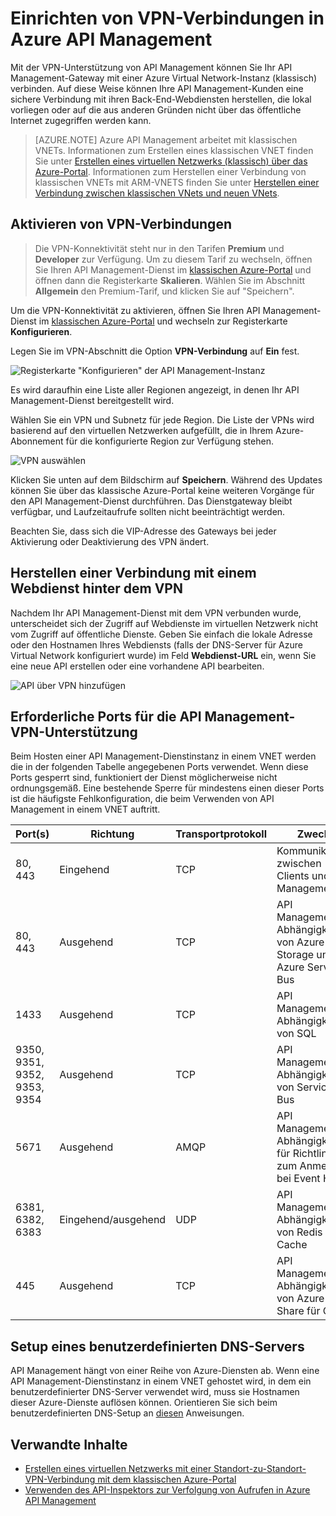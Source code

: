 <properties
	pageTitle="Einrichten von VPN-Verbindungen in Azure API Management"
	description="Erfahren Sie, wie Sie eine VPN-Verbindung in Azure API Management einrichten und über die VPN-Verbindung auf Webdienste zugreifen."
	services="api-management"
	documentationCenter=""
	authors="antonba"
	manager="erikre"
	editor=""/>

<tags
	ms.service="api-management"
	ms.workload="mobile"
	ms.tgt_pltfrm="na"
	ms.devlang="na"
	ms.topic="article"
	ms.date="08/09/2016"
	ms.author="antonba"/>

# Einrichten von VPN-Verbindungen in Azure API Management

Mit der VPN-Unterstützung von API Management können Sie Ihr API Management-Gateway mit einer Azure Virtual Network-Instanz (klassisch) verbinden. Auf diese Weise können Ihre API Management-Kunden eine sichere Verbindung mit ihren Back-End-Webdiensten herstellen, die lokal vorliegen oder auf die aus anderen Gründen nicht über das öffentliche Internet zugegriffen werden kann.

>[AZURE.NOTE] Azure API Management arbeitet mit klassischen VNETs. Informationen zum Erstellen eines klassischen VNET finden Sie unter [Erstellen eines virtuellen Netzwerks (klassisch) über das Azure-Portal](../virtual-network/virtual-networks-create-vnet-classic-pportal.md). Informationen zum Herstellen einer Verbindung von klassischen VNETs mit ARM-VNETS finden Sie unter [Herstellen einer Verbindung zwischen klassischen VNets und neuen VNets](../vpn-gateway/vpn-gateway-connect-different-deployment-models-portal.md).

## <a name="enable-vpn"> </a>Aktivieren von VPN-Verbindungen

>Die VPN-Konnektivität steht nur in den Tarifen **Premium** und **Developer** zur Verfügung. Um zu diesem Tarif zu wechseln, öffnen Sie Ihren API Management-Dienst im [klassischen Azure-Portal][] und öffnen dann die Registerkarte **Skalieren**. Wählen Sie im Abschnitt **Allgemein** den Premium-Tarif, und klicken Sie auf "Speichern".

Um die VPN-Konnektivität zu aktivieren, öffnen Sie Ihren API Management-Dienst im [klassischen Azure-Portal][] und wechseln zur Registerkarte **Konfigurieren**.

Legen Sie im VPN-Abschnitt die Option **VPN-Verbindung** auf **Ein** fest.

![Registerkarte "Konfigurieren" der API Management-Instanz][api-management-setup-vpn-configure]

Es wird daraufhin eine Liste aller Regionen angezeigt, in denen Ihr API Management-Dienst bereitgestellt wird.

Wählen Sie ein VPN und Subnetz für jede Region. Die Liste der VPNs wird basierend auf den virtuellen Netzwerken aufgefüllt, die in Ihrem Azure-Abonnement für die konfigurierte Region zur Verfügung stehen.

![VPN auswählen][api-management-setup-vpn-select]

Klicken Sie unten auf dem Bildschirm auf **Speichern**. Während des Updates können Sie über das klassische Azure-Portal keine weiteren Vorgänge für den API Management-Dienst durchführen. Das Dienstgateway bleibt verfügbar, und Laufzeitaufrufe sollten nicht beeinträchtigt werden.

Beachten Sie, dass sich die VIP-Adresse des Gateways bei jeder Aktivierung oder Deaktivierung des VPN ändert.

## <a name="connect-vpn"> </a>Herstellen einer Verbindung mit einem Webdienst hinter dem VPN

Nachdem Ihr API Management-Dienst mit dem VPN verbunden wurde, unterscheidet sich der Zugriff auf Webdienste im virtuellen Netzwerk nicht vom Zugriff auf öffentliche Dienste. Geben Sie einfach die lokale Adresse oder den Hostnamen Ihres Webdiensts (falls der DNS-Server für Azure Virtual Network konfiguriert wurde) im Feld **Webdienst-URL** ein, wenn Sie eine neue API erstellen oder eine vorhandene API bearbeiten.

![API über VPN hinzufügen][api-management-setup-vpn-add-api]

## Erforderliche Ports für die API Management-VPN-Unterstützung

Beim Hosten einer API Management-Dienstinstanz in einem VNET werden die in der folgenden Tabelle angegebenen Ports verwendet. Wenn diese Ports gesperrt sind, funktioniert der Dienst möglicherweise nicht ordnungsgemäß. Eine bestehende Sperre für mindestens einen dieser Ports ist die häufigste Fehlkonfiguration, die beim Verwenden von API Management in einem VNET auftritt.

| Port(s) | Richtung | Transportprotokoll | Zweck | Quelle/Ziel |
|------------------------------|------------------|--------------------|------------------------------------------------------------------|-----------------------------------|
| 80, 443 | Eingehend | TCP | Kommunikation zwischen Clients und API Management | INTERNET/VIRTUAL\_NETWORK |
| 80, 443 | Ausgehend | TCP | API Management-Abhängigkeit von Azure Storage und Azure Service Bus | VIRTUAL\_NETWORK/INTERNET |
| 1433 | Ausgehend | TCP | API Management-Abhängigkeiten von SQL | VIRTUAL\_NETWORK/INTERNET |
| 9350, 9351, 9352, 9353, 9354 | Ausgehend | TCP | API Management-Abhängigkeiten von Service Bus | VIRTUAL\_NETWORK/INTERNET |
| 5671 | Ausgehend | AMQP | API Management-Abhängigkeit für Richtlinie zum Anmelden bei Event Hub | VIRTUAL\_NETWORK/INTERNET |
| 6381, 6382, 6383 | Eingehend/ausgehend | UDP | API Management-Abhängigkeiten von Redis Cache | VIRTUAL\_NETWORK/VIRTUAL\_NETWORK |
| 445 | Ausgehend | TCP | API Management-Abhängigkeit von Azure File Share für GIT | VIRTUAL\_NETWORK/INTERNET |

## <a name="custom-dns"> </a>Setup eines benutzerdefinierten DNS-Servers

API Management hängt von einer Reihe von Azure-Diensten ab. Wenn eine API Management-Dienstinstanz in einem VNET gehostet wird, in dem ein benutzerdefinierter DNS-Server verwendet wird, muss sie Hostnamen dieser Azure-Dienste auflösen können. Orientieren Sie sich beim benutzerdefinierten DNS-Setup an [diesen](../virtual-network/virtual-networks-name-resolution-for-vms-and-role-instances.md#name-resolution-using-your-own-dns-server) Anweisungen.

## <a name="related-content"> </a>Verwandte Inhalte


* [Erstellen eines virtuellen Netzwerks mit einer Standort-zu-Standort-VPN-Verbindung mit dem klassischen Azure-Portal][]
* [Verwenden des API-Inspektors zur Verfolgung von Aufrufen in Azure API Management][]

[api-management-setup-vpn-configure]: ./media/api-management-howto-setup-vpn/api-management-setup-vpn-configure.png
[api-management-setup-vpn-select]: ./media/api-management-howto-setup-vpn/api-management-setup-vpn-select.png
[api-management-setup-vpn-add-api]: ./media/api-management-howto-setup-vpn/api-management-setup-vpn-add-api.png

[Enable VPN connections]: #enable-vpn
[Connect to a web service behind VPN]: #connect-vpn
[Related content]: #related-content

[klassischen Azure-Portal]: https://manage.windowsazure.com/

[Erstellen eines virtuellen Netzwerks mit einer Standort-zu-Standort-VPN-Verbindung mit dem klassischen Azure-Portal]: ../vpn-gateway/vpn-gateway-site-to-site-create.md
[Verwenden des API-Inspektors zur Verfolgung von Aufrufen in Azure API Management]: api-management-howto-api-inspector.md

<!---HONumber=AcomDC_0921_2016-->